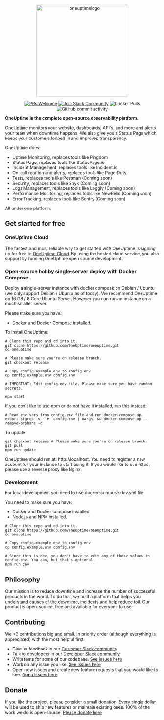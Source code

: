 <p align="center">
  <img width="300" alt="oneuptimelogo" src="https://raw.githubusercontent.com/OneUptime/oneuptime/master/Home/public/img/OneUptimePNG/7.png">
</p>
<p align="center">
  <a href='http://makeapullrequest.com'><img alt='PRs Welcome' src='https://img.shields.io/badge/PRs-welcome-brightgreen.svg?style=shields'/></a>
  <a href='https://join.slack.com/t/oneuptimedev/shared_invite/zt-17r8o7gkz-nITGan_PS9JYJV6WMm_TsQ'><img alt="Join Slack Community" src="https://img.shields.io/badge/slack%20community-join-blue"/></a>
  <img alt="Docker Pulls" src="https://img.shields.io/docker/pulls/oneuptime/backend"/>
  <img alt="GitHub commit activity" src="https://img.shields.io/github/commit-activity/m/oneuptime/app"/>
</p>

**OneUptime is the complete open-source observability platform.**

OneUptime monitors your website, dashboards, API's, and more and alerts your team when downtime happens. We also give you a Status Page which keeps your customers looped in and improves transparency.

OneUptime does:

-   Uptime Monitoring, replaces tools like Pingdom
-   Status Page, replaces tools like StatusPage.io
-   Incident Management, replaces tools like Incident.io
-   On-call rotation and alerts, replaces tools like PagerDuty
-   Tests, replaces tools like Postman (Coming soon)
-   Security, replaces tools like Snyk (Coming soon)
-   Logs Management, replaces tools like Loggly (Coming soon)
-   Performance Monitoring, replaces tools like NewRelic (Coming soon)
-   Error Tracking, replaces tools like Sentry (Coming soon)

All under one platform.

## Get started for free

### OneUptime Cloud

The fastest and most reliable way to get started with OneUptime is signing up for free to [OneUptime Cloud](https://oneuptime.com). By using the hosted cloud service, you also support by funding OneUptime open source development. 

### Open-source hobby single-server deploy with Docker Compose.

Deploy a single-server instance with docker compose on Debian / Ubuntu (we only support Debian / Ubuntu as of today). We recommend OneUptime on 16 GB / 8 Core Ubuntu Server. However you can run an instance on a much smaller server.

Please make sure you have: 
- Docker and Docker Compose installed.

To install OneUptime: 

```
# Clone this repo and cd into it.
git clone https://github.com/OneUptime/oneuptime.git
cd oneuptime

# Please make sure you're on release branch.
git checkout release

# Copy config.example.env to config.env
cp config.example.env config.env

# IMPORTANT: Edit config.env file. Please make sure you have random secrets.

npm start
```

If you don't like to use npm or do not have it installed, run this instead: 

```
# Read env vars from config.env file and run docker-compose up.
export $(grep -v '^#' config.env | xargs) && docker compose up --remove-orphans -d
```

To update: 

```
git checkout release # Please make sure you're on release branch.
git pull
npm run update
```

OneUptime should run at: http://localhost. You need to register a new account for your instance to start using it. If you would like to use https, please use a reverse proxy like Nginx.

### Development

For local development you need to use docker-compose.dev.yml file. 

You need to make sure you have: 
- Docker and Docker compose installed. 
- Node.js and NPM installed.

```
# Clone this repo and cd into it.
git clone https://github.com/OneUptime/oneuptime.git
cd oneuptime

# Copy config.example.env to config.env
cp config.example.env config.env

# Since this is dev, you don't have to edit any of those values in config.env. You can, but that's optional.
npm run dev
```


## Philosophy

Our mission is to reduce downtime and increase the number of successful products in the world. To do that, we built a platform that helps you understand causes of the downtime, incidents and help reduce toil. Our product is open-source, free and available for everyone to use. 

## Contributing

We <3 contributions big and small. In priority order (although everything is appreciated) with the most helpful first:

- Give us feedback in our [Customer Slack community](https://oneuptimesupport.slack.com/join/shared_invite/zt-1kavkds2f-gegm_wePorvwvM3M_SaoCQ#/shared-invite/email)
- Talk to developers in our [Developer Slack community](https://join.slack.com/t/oneuptimedev/shared_invite/zt-17r8o7gkz-nITGan_PS9JYJV6WMm_TsQ)
- Write tests for some of our codebase. [See issues here](https://github.com/OneUptime/oneuptime/issues?q=is%3Aopen+is%3Aissue+label%3A%22write+tests%22)
- Work on any issue you like. [See issues here](https://github.com/OneUptime/oneuptime/issues)
- Open new issues and create new feature requests that you would like to see. [Open issues here](https://github.com/OneUptime/oneuptime/issues)

## Donate

If you like the project, please consider a small donation. Every single dollar will be used to ship new features or maintain existing ones. 100% of the work we do is open-source. [Please donate here](https://github.com/sponsors/OneUptime)
